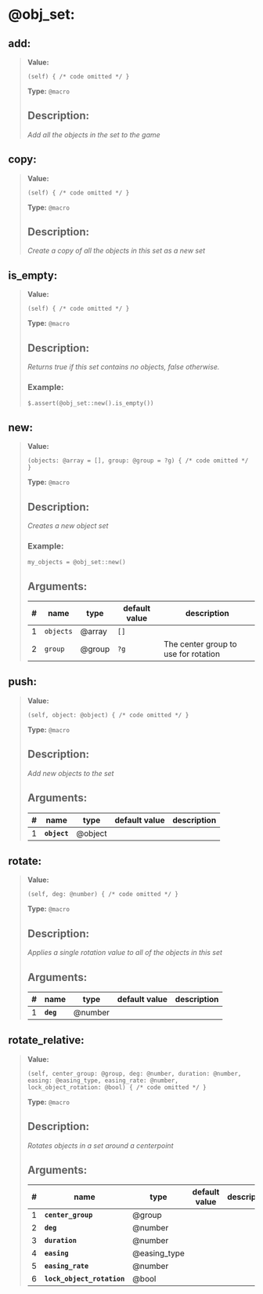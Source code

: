   
# **@obj_set**: 
 
## **add**:

> **Value:** 
>```spwn
>(self) { /* code omitted */ }
>``` 
>**Type:** `@macro` 
>## Description: 
> _Add all the objects in the set to the game_
>

## **copy**:

> **Value:** 
>```spwn
>(self) { /* code omitted */ }
>``` 
>**Type:** `@macro` 
>## Description: 
> _Create a copy of all the objects in this set as a new set_
>

## **is\_empty**:

> **Value:** 
>```spwn
>(self) { /* code omitted */ }
>``` 
>**Type:** `@macro` 
>## Description: 
> _Returns true if this set contains no objects, false otherwise._
>### Example: 
>```spwn
> $.assert(@obj_set::new().is_empty())
>```
>

## **new**:

> **Value:** 
>```spwn
>(objects: @array = [], group: @group = ?g) { /* code omitted */ }
>``` 
>**Type:** `@macro` 
>## Description: 
> _Creates a new object set_
>### Example: 
>```spwn
> my_objects = @obj_set::new()
>```
>## Arguments:
>
>| # | name | type | default value | description |
>| - | ---- | ---- | ------------- | ----------- |
>| 1 | `objects` | @array | `[]` | |
>| 2 | `group` | @group | `?g` |The center group to use for rotation |
>

## **push**:

> **Value:** 
>```spwn
>(self, object: @object) { /* code omitted */ }
>``` 
>**Type:** `@macro` 
>## Description: 
> _Add new objects to the set_
>## Arguments:
>
>| # | name | type | default value | description |
>| - | ---- | ---- | ------------- | ----------- |
>| 1 | **`object`** | @object | | |
>

## **rotate**:

> **Value:** 
>```spwn
>(self, deg: @number) { /* code omitted */ }
>``` 
>**Type:** `@macro` 
>## Description: 
> _Applies a single rotation value to all of the objects in this set_
>## Arguments:
>
>| # | name | type | default value | description |
>| - | ---- | ---- | ------------- | ----------- |
>| 1 | **`deg`** | @number | | |
>

## **rotate\_relative**:

> **Value:** 
>```spwn
>(self, center_group: @group, deg: @number, duration: @number, easing: @easing_type, easing_rate: @number, lock_object_rotation: @bool) { /* code omitted */ }
>``` 
>**Type:** `@macro` 
>## Description: 
> _Rotates objects in a set around a centerpoint_
>## Arguments:
>
>| # | name | type | default value | description |
>| - | ---- | ---- | ------------- | ----------- |
>| 1 | **`center_group`** | @group | | |
>| 2 | **`deg`** | @number | | |
>| 3 | **`duration`** | @number | | |
>| 4 | **`easing`** | @easing_type | | |
>| 5 | **`easing_rate`** | @number | | |
>| 6 | **`lock_object_rotation`** | @bool | | |
>
